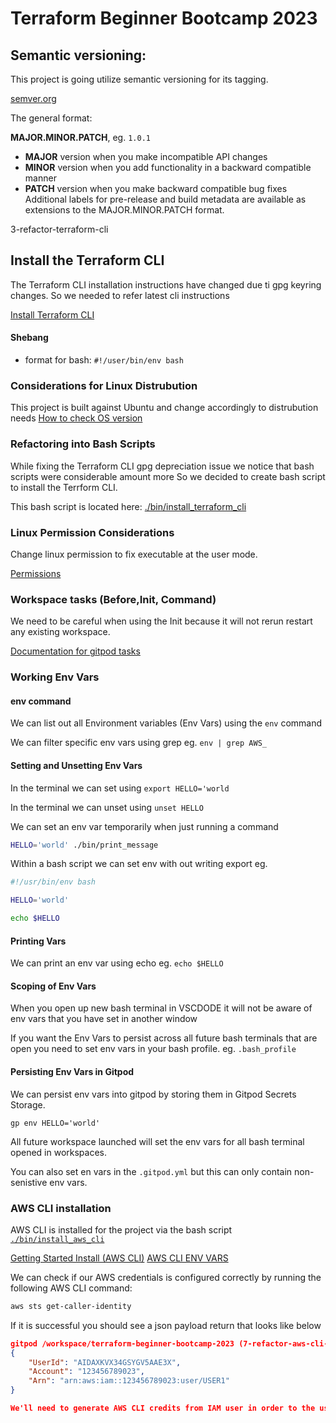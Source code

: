 # Terraform Beginner Bootcamp 2023

## Semantic versioning:
This project is going utilize semantic versioning for its tagging.

[semver.org](semver.org)

The general format:

**MAJOR.MINOR.PATCH**, eg. `1.0.1`

- **MAJOR** version when you make incompatible API changes
- **MINOR** version when you add functionality in a backward compatible manner
- **PATCH** version when you make backward compatible bug fixes
Additional labels for pre-release and build metadata are available as extensions to the MAJOR.MINOR.PATCH format.

 3-refactor-terraform-cli
## Install the Terraform CLI

The Terraform CLI installation instructions have changed due ti gpg keyring changes. So we needed to refer latest cli instructions

[Install Terraform CLI](https://developer.hashicorp.com/terraform/tutorials/aws-get-started/install-cli)

#### Shebang

- format for bash: `#!/user/bin/env bash`



### Considerations for Linux Distrubution

This project is built against Ubuntu and change accordingly to distrubution needs
[How to check OS version](https://www.cyberciti.biz/faq/how-to-check-os-version-in-linux-command-line/)


### Refactoring into Bash Scripts

While fixing the Terraform CLI gpg depreciation issue we notice that bash scripts were considerable amount more So we decided to create bash script to install the Terrform CLI.

This bash script is located here: [./bin/install_terraform_cli](./bin/install_terraform_cli)

### Linux Permission Considerations

Change linux permission to fix executable at the user mode.

[Permissions](https://en.wikipedia.org/wiki/Chmod)

### Workspace tasks (Before,Init, Command)

We need to be careful when using the Init because it will not rerun restart any existing workspace.


[Documentation for gitpod tasks](https://www.gitpod.io/docs/configure/workspaces/tasks)

### Working Env Vars

#### env command

We can list out all Environment variables (Env Vars) using the `env` command

We can filter specific env vars using grep eg. `env | grep AWS_`

#### Setting and Unsetting Env Vars

In the terminal we can set using `export HELLO='world`

In the terminal we can unset using `unset HELLO`


We can set an env var temporarily when just running a command

````sh
HELLO='world' ./bin/print_message
````
Within a bash script we can set env with out writing export eg.

```sh
#!/usr/bin/env bash

HELLO='world'

echo $HELLO 
````
#### Printing Vars

We can print an env var using echo eg. `echo $HELLO`


#### Scoping of Env Vars

When you open up new bash terminal in VSCDODE it will not be aware of env vars that you have set in another window

If you want the Env Vars to persist across all future bash terminals that are open you need to set env vars in your bash profile. eg. `.bash_profile`

#### Persisting Env Vars in Gitpod

We can persist env vars into gitpod by storing them in Gitpod Secrets Storage.

```
gp env HELLO='world'
```

All future workspace launched will set the env vars for all bash terminal opened in workspaces.


You can also set en vars in the `.gitpod.yml` but this can only contain non-senistive env vars.

### AWS CLI installation

AWS CLI is installed for the project via the bash script [`./bin/install_aws_cli`](./bin/install_aws_cli)


[Getting Started Install (AWS CLI)](https://docs.aws.amazon.com/cli/latest/userguide/getting-started-install.html)
[AWS CLI ENV VARS](https://docs.aws.amazon.com/cli/latest/userguide/cli-configure-envvars.html)

We can check if our AWS credentials is configured correctly by running the following AWS CLI command:
```sh
aws sts get-caller-identity
```

If it is successful you should see a json payload return that looks like below

```json
gitpod /workspace/terraform-beginner-bootcamp-2023 (7-refactor-aws-cli-script) $ aws sts get-caller-identity
{
    "UserId": "AIDAXKVX34GSYGV5AAE3X",
    "Account": "123456789023",
    "Arn": "arn:aws:iam::123456789023:user/USER1"
}

We'll need to generate AWS CLI credits from IAM user in order to the user AWS CLI.